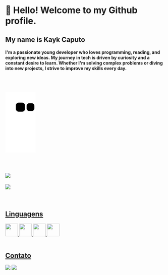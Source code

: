 # 👋 Hello! Welcome to my Github profile.

## My name is Kayk Caputo
#### I'm a passionate young developer who loves programming, reading, and exploring new ideas. My journey in tech is driven by curiosity and a constant desire to learn. Whether I'm solving complex problems or diving into new projects, I strive to improve my skills every day.
<br></br>

![Snake animation](https://github.com/KaykCaputo/KaykCaputo/blob/output/github-contribution-grid-snake.svg)

<br></br>
<div>
<a href="https://github.com/KaykCaputo">
<img loading="lazy" height="180em" src="https://github-readme-stats.vercel.app/api/top-langs/?username=KaykCaputo&layout=compact&langs_count=7&theme=dracula"/>
<br></br>
<img loading="lazy" height="180em" src="https://github-readme-stats.vercel.app/api?username=KaykCaputo&show_icons=true&theme=dracula&include_all_commits=true&count_private=true"/>
</div>
<br></br>

##  Linguagens
<img loading="lazy" src="https://cdn.jsdelivr.net/gh/devicons/devicon/icons/java/java-original.svg" width="40" height="40"/> <img loading="lazy" src="https://cdn.jsdelivr.net/gh/devicons/devicon@latest/icons/python/python-original.svg" width="40" height="40"/> <img loading="lazy" src="https://cdn.jsdelivr.net/gh/devicons/devicon@latest/icons/csharp/csharp-original.svg" width="40" height="40"/> <img loading="lazy" src="https://cdn.jsdelivr.net/gh/devicons/devicon@latest/icons/javascript/javascript-original.svg" width="40" height="40"/> 
<br></br>

## Contato
<div>
<a href = "mailto:caputo.kayk@gmail.com"><img loading="lazy" src="https://img.shields.io/badge/Gmail-D14836?style=for-the-badge&logo=gmail&logoColor=white" target="_blank"></a>
<a href="https://www.linkedin.com/in/kayk-caputo" target="_blank"><img loading="lazy" src="https://img.shields.io/badge/-LinkedIn-%230077B5?style=for-the-badge&logo=linkedin&logoColor=white" target="_blank"></a>   
</div>
